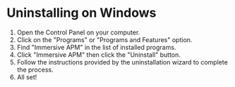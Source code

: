 # Uninstalling on Windows

1. Open the Control Panel on your computer.
1. Click on the "Programs" or "Programs and Features" option.
1. Find "Immersive APM" in the list of installed programs.
1. Click "Immersive APM" then click the "Uninstall" button.
1. Follow the instructions provided by the uninstallation wizard to complete the process. 
1. All set!
